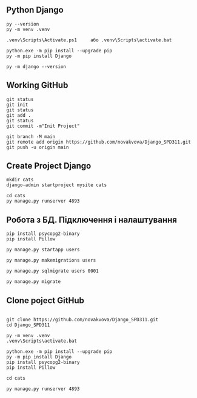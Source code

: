 ## Python Django

```
py --version
py -m venv .venv

.venv\Scripts\Activate.ps1     або .venv\Scripts\activate.bat

python.exe -m pip install --upgrade pip
py -m pip install Django

py -m django --version
```

## Working GitHub
```
git status
git init
git status
git add .
git status
git commit -m"Init Project"

git branch -M main
git remote add origin https://github.com/novakvova/Django_SPD311.git
git push -u origin main

```

## Create Project Django
```
mkdir cats
django-admin startproject mysite cats

cd cats
py manage.py runserver 4893
```

## Робота з БД. Підключення і налаштування
```
pip install psycopg2-binary
pip install Pillow

py manage.py startapp users

py manage.py makemigrations users

py manage.py sqlmigrate users 0001

py manage.py migrate

```

## Clone poject GitHub
```

git clone https://github.com/novakvova/Django_SPD311.git
cd Django_SPD311

py -m venv .venv
.venv\Scripts\activate.bat

python.exe -m pip install --upgrade pip
py -m pip install Django
pip install psycopg2-binary
pip install Pillow

cd cats

py manage.py runserver 4893

```